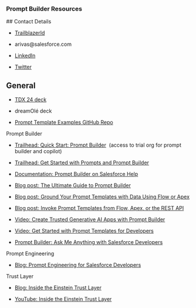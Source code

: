 ### Prompt Builder Resources ###

## Contact Details

- [TrailblazerId](http://salesforce.com/trailblazer/arivas)

- arivas\@salesforce.com

- [LinkedIn](https://www.linkedin.com//in/alba-rivas)

- [Twitter](https://twitter.com/AlbaSFDC)

## General

- [TDX 24 deck](https://drive.google.com/file/d/1acieQ-5w6RCt0knL7DkTpfaQVpsu-h0r/view?usp=sharing)

- dreamOlé deck

- [Prompt Template Examples GitHub Repo](https://github.com/trailheadapps/dreamhouse-lwc/tree/ar/prompt-templates)

Prompt Builder

- [Trailhead: Quick Start: Prompt Builder](https://trailhead.salesforce.com/content/learn/projects/quick-start-prompt-builder/get-started-with-prompt-builder)  (access to trial org for prompt builder and copilot)

- [Trailhead: Get Started with Prompts and Prompt Builder](http://sforce.co/PromptBuilderTH)

- [Documentation: Prompt Builder on Salesforce Help](https://help.salesforce.com/s/articleView?id=sf.prompt_builder_about.htm\&type=5)

- [Blog post: The Ultimate Guide to Prompt Builder](https://admin.salesforce.com/blog/2024/the-ultimate-guide-to-prompt-builder-spring-24)

- [Blog post: Ground Your Prompt Templates with Data Using Flow or Apex](https://developer.salesforce.com/blogs/2024/04/ground-your-prompt-templates-with-data-using-flow-or-apex)

- [Blog post: Invoke Prompt Templates from Flow, Apex, or the REST API](https://developer.salesforce.com/blogs/2024/04/invoke-prompt-templates-from-flow-apex-or-the-rest-api)

- [Video: Create Trusted Generative AI Apps with Prompt Builder](https://www.youtube.com/watch?v=yIESPYax3iE)

- [Video: Get Started with Prompt Templates for Developers](https://www.youtube.com/watch?v=UuPWXstNjgs)

- [Prompt Builder: Ask Me Anything with Salesforce Developers](https://www.youtube.com/watch?v=VEtSunPHnoA)

Prompt Engineering

- [Blog: Prompt Engineering for Salesforce Developers](https://developer.salesforce.com/blogs/2023/12/prompt-engineering-for-salesforce-developers)

Trust Layer

- [Blog: Inside the Einstein Trust Layer](https://developer.salesforce.com/blogs/2023/10/inside-the-einstein-trust-layer)

- [YouTube: Inside the Einstein Trust Layer](https://www.youtube.com/watch?v=JYWBnPEtkoc)
